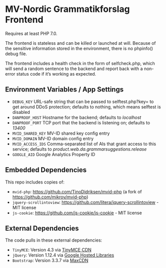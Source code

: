 # MV-Nordic Grammatikforslag Frontend
Requires at least PHP 7.0.

The frontend is stateless and can be killed or launched at will. Because of the sensitive information stored in the environment, there is no phpinfo() debug file.

The frontend includes a health check in the form of selfcheck.php, which will send a random sentence to the backend and report back with a non-error status code if it’s working as expected.

## Environment Variables / App Settings
* `DEBUG_KEY`	URL-safe string that can be passed to selftest.php?key= to get around DDoS protection; defaults to nothing, which means selftest is disabled
* `DANPROOF_HOST`	Hostname for the backend; defaults to *localhost*
* `DANPROOF_PORT`	TCP port that the backend is listening on; defaults to *13400*
* `MVID_SHARED_KEY`	MV-ID shared key config entry
* `MVID_DOMAIN`	MV-ID domain config entry
* `MVID_ACCESS_IDS`	Comma-separated list of AIs that grant access to this service; defaults to *product.web.da.grammarsuggestions.release*
* `GOOGLE_AID`	Google Analytics Property ID

## Embedded Dependencies
This repo includes copies of:
* `mvid-php`: https://github.com/TinoDidriksen/mvid-php (a fork of https://github.com/mikrov/mvid-php)
* `jquery-scrollintoview`: https://github.com/litera/jquery-scrollintoview - MIT license
* `js-cookie`: https://github.com/js-cookie/js-cookie - MIT license

## External Dependencies
The code pulls in these external dependencies:
* `TinyMCE`: Version 4.3 via [TinyMCE CDN](https://www.tinymce.com/download/)
* `jQuery`: Version 1.12.4 via [Google Hosted Libraries](https://developers.google.com/speed/libraries/)
* `Bootstrap`: Version 3.3.7 via [MaxCDN](http://getbootstrap.com/getting-started/#download-cdn)
